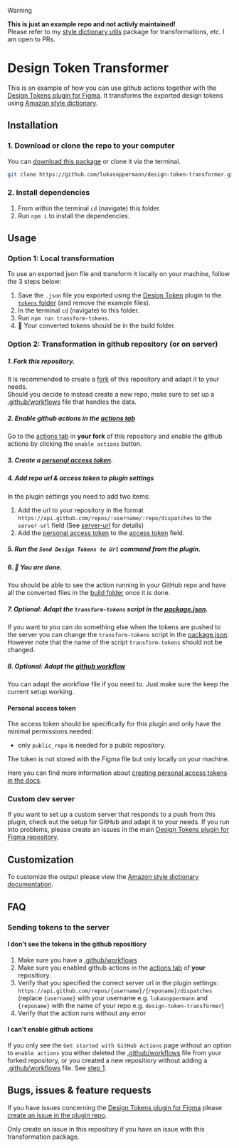 > [!WARNING] 
> **This is just an example repo and not activly maintained!**  
> Please refer to my [style dictionary utils](https://github.com/lukasoppermann/style-dictionary-utils) package for transformations, etc.
> I am open to PRs.

# Design Token Transformer

This is an example of how you can use github actions together with the [Design Tokens plugin for Figma](https://github.com/lukasoppermann/design-tokens).
It transforms the exported design tokens using [Amazon style dictionary](https://amzn.github.io/style-dictionary/#/).

## Installation
### 1. Download or clone the repo to your computer
You can [download this package](https://github.com/lukasoppermann/design-token-transformer/archive/master.zip) or clone it via the terminal.

``` Bash
git clone https://github.com/lukasoppermann/design-token-transformer.git
```
### 2. Install dependencies
1. From within the terminal `cd` (navigate) this folder.
2. Run `npm i` to install the dependencies.

## Usage
### Option 1: Local transformation
To use an exported json file and transform it locally on your machine, follow the 3 steps below:

1. Save the `.json` file you exported using the [Design Token](https://github.com/lukasoppermann/design-tokens) plugin to the [`tokens` folder](./tokens/) (and remove the example files).
2. In the terminal `cd` (navigate) to this folder.
3. Run `npm run transform-tokens`.
4. 🎉 Your converted tokens should be in the build folder.

### Option 2: Transformation in github repository (or on server)
##### 1. Fork this repository.  
It is recommended to create a [fork](../../fork) of this repository and adapt it to your needs.   
Should you decide to instead create a new repo, make sure to set up a [.github/workflows](.github/workflows) file that handles the data.

##### 2. Enable github actions in the [actions tab](../../actions) 
Go to the [actions tab](../../actions) in **your fork** of this repository and enable the github actions by clicking the `enable actions` button.

##### 3. Create a [personal access token](#personal-access-token).

##### 4. Add repo url & access token to plugin settings
In the plugin settings you need to add two items:
1. Add the url to your repository in the format `https://api.github.com/repos/:username/:repo/dispatches` to the `server-url` field (See [server-url](https://github.com/lukasoppermann/design-tokens/#server-url) for details)
2. Add the [personal access token](#personal-access-token) to the [access token](https://github.com/lukasoppermann/design-tokens/#access-token) field.

##### 5. Run the `Send Design Tokens to Url` command from the plugin.

##### 6. 🎉 You are done.
You should be able to see the action running in your GitHub repo and have all the converted files in the [build folder](./build) once it is done.

##### 7. Optional: Adapt the `transform-tokens` script in the [package.json](./package.json).
If you want to you can do something else when the tokens are pushed to the server you can change the `transform-tokens` script in the [package.json](./package.json). However note that the name of the script `transform-tokens` should not be changed.

##### 8. Optional: Adapt the [github workflow](.github/workflows/transform-tokens.yml)
You can adapt the workflow file if you need to. Just make sure the keep the current setup working.

#### Personal access token
The access token should be specifically for this plugin and only have the minimal permissions needed:
- only `public_repo` is needed for a public repository.

The token is not stored with the Figma file but only locally on your machine.

Here you can find more information about [creating personal access tokens in the docs](https://docs.github.com/en/free-pro-team@latest/github/authenticating-to-github/creating-a-personal-access-token).

### Custom dev server 
If you want to set up a custom server that responds to a push from this plugin, check out the setup for GitHub and adapt it to your needs.
If you run into problems, please create an issues in the main [Design Tokens plugin for Figma repository](https://github.com/lukasoppermann/design-tokens/issues/new).

## Customization
To customize the output please view the [Amazon style dictionary documentation](https://amzn.github.io/style-dictionary/#/config).

## FAQ
### Sending tokens to the server
#### I don't see the tokens in the github repositiory
1. Make sure you have a [.github/workflows](.github/workflows)
2. Make sure you enabled github actions in the [actions tab](../../actions) of **your** repositiory.
3. Verify that you specified the correct server url in the plugin settings: `https://api.github.com/repos/{username}/{reponame}/dispatches` (replace `{username}` with your username e.g. `lukasoppermann` and `{reponame}` with the name of your repo e.g. `design-token-transformer`)
3. Verify that the action runs without any error

#### I can't enable github actions
If you only see the `Get started with GitHub Actions` page without an option to `enable actions` you either deleted the [.github/workflows](.github/workflows) file from your forked repository, or you created a new repositiory without adding a [.github/workflows](.github/workflows) file. See [step 1](#1-fork-this-repository).

## Bugs, issues & feature requests
If you have issues concerning the [Design Tokens plugin for Figma](https://github.com/lukasoppermann/design-tokens) please [create an issue in the plugin repo](https://github.com/lukasoppermann/design-tokens/issues/new).

Only create an issue in this repository if you have an issue with this transformation package.
